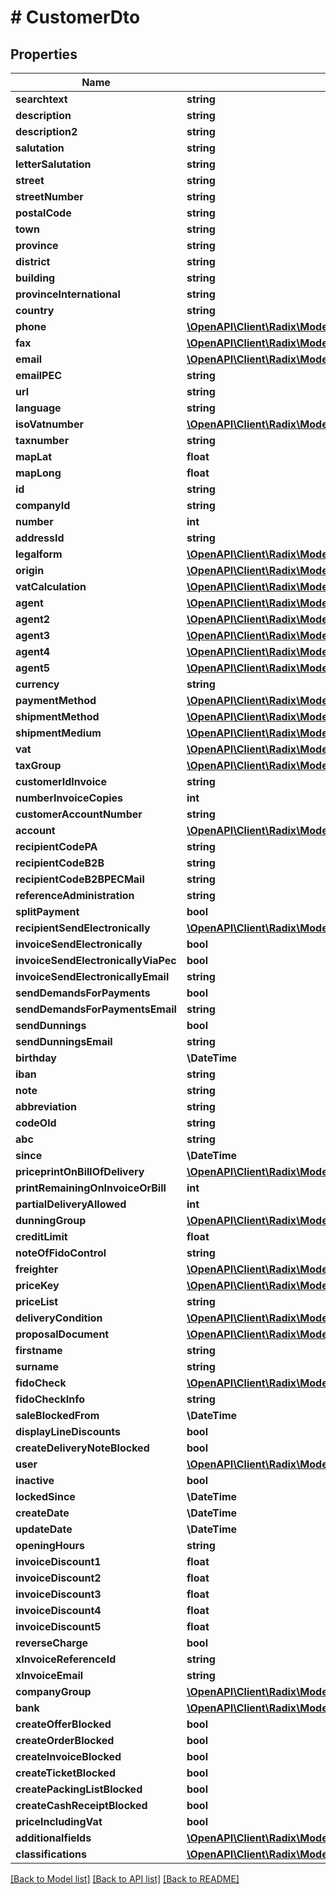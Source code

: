 # # CustomerDto

## Properties

Name | Type | Description | Notes
------------ | ------------- | ------------- | -------------
**searchtext** | **string** |  | [optional]
**description** | **string** |  | [optional]
**description2** | **string** |  | [optional]
**salutation** | **string** |  | [optional]
**letterSalutation** | **string** |  | [optional]
**street** | **string** |  | [optional]
**streetNumber** | **string** |  | [optional]
**postalCode** | **string** |  | [optional]
**town** | **string** |  | [optional]
**province** | **string** |  | [optional]
**district** | **string** |  | [optional]
**building** | **string** |  | [optional]
**provinceInternational** | **string** |  | [optional]
**country** | **string** |  | [optional]
**phone** | [**\OpenAPI\Client\Radix\Model\Phonenumber[]**](Phonenumber.md) |  | [optional]
**fax** | [**\OpenAPI\Client\Radix\Model\Faxnumber[]**](Faxnumber.md) |  | [optional]
**email** | [**\OpenAPI\Client\Radix\Model\Email[]**](Email.md) |  | [optional]
**emailPEC** | **string** |  | [optional]
**url** | **string** |  | [optional]
**language** | **string** |  | [optional]
**isoVatnumber** | [**\OpenAPI\Client\Radix\Model\IsoVatnumber**](IsoVatnumber.md) |  | [optional]
**taxnumber** | **string** |  | [optional]
**mapLat** | **float** |  | [optional]
**mapLong** | **float** |  | [optional]
**id** | **string** |  | [optional]
**companyId** | **string** |  | [optional]
**number** | **int** |  | [optional]
**addressId** | **string** |  | [optional]
**legalform** | [**\OpenAPI\Client\Radix\Model\Legalformtype**](Legalformtype.md) |  | [optional]
**origin** | [**\OpenAPI\Client\Radix\Model\Origintype**](Origintype.md) |  | [optional]
**vatCalculation** | [**\OpenAPI\Client\Radix\Model\VatCalculationtype**](VatCalculationtype.md) |  | [optional]
**agent** | [**\OpenAPI\Client\Radix\Model\IdCodeDescription**](IdCodeDescription.md) |  | [optional]
**agent2** | [**\OpenAPI\Client\Radix\Model\IdCodeDescription**](IdCodeDescription.md) |  | [optional]
**agent3** | [**\OpenAPI\Client\Radix\Model\IdCodeDescription**](IdCodeDescription.md) |  | [optional]
**agent4** | [**\OpenAPI\Client\Radix\Model\IdCodeDescription**](IdCodeDescription.md) |  | [optional]
**agent5** | [**\OpenAPI\Client\Radix\Model\IdCodeDescription**](IdCodeDescription.md) |  | [optional]
**currency** | **string** |  | [optional]
**paymentMethod** | [**\OpenAPI\Client\Radix\Model\IdCode**](IdCode.md) |  | [optional]
**shipmentMethod** | [**\OpenAPI\Client\Radix\Model\IdCode**](IdCode.md) |  | [optional]
**shipmentMedium** | [**\OpenAPI\Client\Radix\Model\IdCode**](IdCode.md) |  | [optional]
**vat** | [**\OpenAPI\Client\Radix\Model\IdCode**](IdCode.md) |  | [optional]
**taxGroup** | [**\OpenAPI\Client\Radix\Model\IdCode**](IdCode.md) |  | [optional]
**customerIdInvoice** | **string** |  | [optional]
**numberInvoiceCopies** | **int** |  | [optional]
**customerAccountNumber** | **string** |  | [optional]
**account** | [**\OpenAPI\Client\Radix\Model\IdCode**](IdCode.md) |  | [optional]
**recipientCodePA** | **string** |  | [optional]
**recipientCodeB2B** | **string** |  | [optional]
**recipientCodeB2BPECMail** | **string** |  | [optional]
**referenceAdministration** | **string** |  | [optional]
**splitPayment** | **bool** |  | [optional]
**recipientSendElectronically** | [**\OpenAPI\Client\Radix\Model\RecipientSendElectronicallytype**](RecipientSendElectronicallytype.md) |  | [optional]
**invoiceSendElectronically** | **bool** |  | [optional]
**invoiceSendElectronicallyViaPec** | **bool** |  | [optional]
**invoiceSendElectronicallyEmail** | **string** |  | [optional]
**sendDemandsForPayments** | **bool** |  | [optional]
**sendDemandsForPaymentsEmail** | **string** |  | [optional]
**sendDunnings** | **bool** |  | [optional]
**sendDunningsEmail** | **string** |  | [optional]
**birthday** | **\DateTime** |  | [optional]
**iban** | **string** |  | [optional]
**note** | **string** |  | [optional]
**abbreviation** | **string** |  | [optional]
**codeOld** | **string** |  | [optional]
**abc** | **string** |  | [optional]
**since** | **\DateTime** |  | [optional]
**priceprintOnBillOfDelivery** | [**\OpenAPI\Client\Radix\Model\PriceprintOnBillOfDeliverytype**](PriceprintOnBillOfDeliverytype.md) |  | [optional]
**printRemainingOnInvoiceOrBill** | **int** |  | [optional]
**partialDeliveryAllowed** | **int** |  | [optional]
**dunningGroup** | [**\OpenAPI\Client\Radix\Model\IdCode**](IdCode.md) |  | [optional]
**creditLimit** | **float** |  | [optional]
**noteOfFidoControl** | **string** |  | [optional]
**freighter** | [**\OpenAPI\Client\Radix\Model\IdCode**](IdCode.md) |  | [optional]
**priceKey** | [**\OpenAPI\Client\Radix\Model\IdCode**](IdCode.md) |  | [optional]
**priceList** | **string** |  | [optional]
**deliveryCondition** | [**\OpenAPI\Client\Radix\Model\IdCode**](IdCode.md) |  | [optional]
**proposalDocument** | [**\OpenAPI\Client\Radix\Model\ProposalDocumentType**](ProposalDocumentType.md) |  | [optional]
**firstname** | **string** |  | [optional]
**surname** | **string** |  | [optional]
**fidoCheck** | [**\OpenAPI\Client\Radix\Model\FidoCheckType**](FidoCheckType.md) |  | [optional]
**fidoCheckInfo** | **string** |  | [optional]
**saleBlockedFrom** | **\DateTime** |  | [optional]
**displayLineDiscounts** | **bool** |  | [optional]
**createDeliveryNoteBlocked** | **bool** |  | [optional]
**user** | [**\OpenAPI\Client\Radix\Model\IdCode**](IdCode.md) |  | [optional]
**inactive** | **bool** |  | [optional]
**lockedSince** | **\DateTime** |  | [optional]
**createDate** | **\DateTime** |  | [optional]
**updateDate** | **\DateTime** |  | [optional]
**openingHours** | **string** |  | [optional]
**invoiceDiscount1** | **float** |  | [optional]
**invoiceDiscount2** | **float** |  | [optional]
**invoiceDiscount3** | **float** |  | [optional]
**invoiceDiscount4** | **float** |  | [optional]
**invoiceDiscount5** | **float** |  | [optional]
**reverseCharge** | **bool** |  | [optional]
**xInvoiceReferenceId** | **string** |  | [optional]
**xInvoiceEmail** | **string** |  | [optional]
**companyGroup** | [**\OpenAPI\Client\Radix\Model\IdCodeDescription**](IdCodeDescription.md) |  | [optional]
**bank** | [**\OpenAPI\Client\Radix\Model\IdCode**](IdCode.md) |  | [optional]
**createOfferBlocked** | **bool** |  | [optional]
**createOrderBlocked** | **bool** |  | [optional]
**createInvoiceBlocked** | **bool** |  | [optional]
**createTicketBlocked** | **bool** |  | [optional]
**createPackingListBlocked** | **bool** |  | [optional]
**createCashReceiptBlocked** | **bool** |  | [optional]
**priceIncludingVat** | **bool** |  | [optional]
**additionalfields** | [**\OpenAPI\Client\Radix\Model\AdditionalFieldDto[]**](AdditionalFieldDto.md) |  | [optional]
**classifications** | [**\OpenAPI\Client\Radix\Model\ClassificationDto[]**](ClassificationDto.md) |  | [optional]

[[Back to Model list]](../../README.md#models) [[Back to API list]](../../README.md#endpoints) [[Back to README]](../../README.md)
